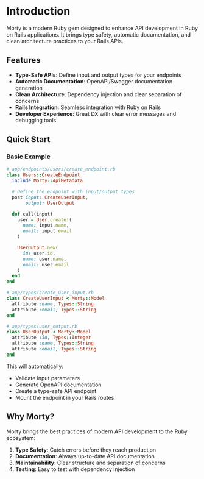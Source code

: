 # Introduction

Morty is a modern Ruby gem designed to enhance API development
in Ruby on Rails applications. It brings type safety, automatic documentation,
and clean architecture practices to your Rails APIs.

## Features

- **Type-Safe APIs**: Define input and output types for your endpoints
- **Automatic Documentation**: OpenAPI/Swagger documentation generation
- **Clean Architecture**: Dependency injection and clear separation of concerns
- **Rails Integration**: Seamless integration with Ruby on Rails
- **Developer Experience**: Great DX with clear error messages and debugging tools

## Quick Start

### Basic Example

```ruby
# app/endpoints/users/create_endpoint.rb
class Users::CreateEndpoint
  include Morty::ApiMetadata

  # Define the endpoint with input/output types
  post input: CreateUserInput,
       output: UserOutput

  def call(input)
    user = User.create!(
      name: input.name,
      email: input.email
    )

    UserOutput.new(
      id: user.id,
      name: user.name,
      email: user.email
    )
  end
end

# app/types/create_user_input.rb
class CreateUserInput < Morty::Model
  attribute :name, Types::String
  attribute :email, Types::String
end

# app/types/user_output.rb
class UserOutput < Morty::Model
  attribute :id, Types::Integer
  attribute :name, Types::String
  attribute :email, Types::String
end
```

This will automatically:

- Validate input parameters
- Generate OpenAPI documentation
- Create a type-safe API endpoint
- Mount the endpoint in your Rails routes

## Why Morty?

Morty brings the best practices of modern API development to the Ruby ecosystem:

1. **Type Safety**: Catch errors before they reach production
2. **Documentation**: Always up-to-date API documentation
3. **Maintainability**: Clear structure and separation of concerns
4. **Testing**: Easy to test with dependency injection
